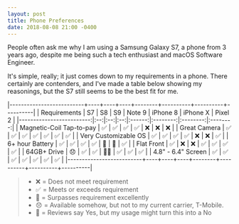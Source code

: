 ```yaml
---
layout: post
title: Phone Preferences
date: 2018-08-08 21:00 -0400
---
```



People often ask me why I am using a Samsung Galaxy S7, a phone from 3 years ago, despite me being such a tech enthusiast and macOS Software Engineer.

It's simple, really; it just comes down to my requirements in a phone. There certainly are contenders, and I've made a table below showing my reasonings, but the S7 still seems to be the best fit for me.

<!-- I'm sorry if the alignment doesn't make much sense to you, but this is how it lines up in Atom on macOS, so it's what I needed to do to make sense out of it. -->

|--------------------------+----+----+----+--------+----------+----------+----------|
|             Requirements | S7 | S8 | S9 | Note 9 | iPhone 8 | iPhone X |  Pixel 2 |
|-------------------------:|:--:|:--:|:--:|:------:|:--------:|:--------:|:--------:|
| Magnetic-Coil Tap-to-pay | ✅ | ✅ | ✅  |    ✅  |    ❌    |     ❌    |    ❌    |
|             Great Camera | ✅ | ✅ | ✅  |    ✅  |    ✅    |     ✅    |    ✅    |
|     Very Customizable OS | ✅ | ✅ | ✅  |    ✅  |    ❌    |     ❌    |    ✅    |
|          6+ hour Battery | ✅ | ✅ | ✅  |    ✅  |    🤔    |     🤔    |    ✅    |
|               Flat Front | ✅ | ❌ | ❌  |    ✅  |    ✅    |     ✅    |    ✅    |
|              64GB+ Drive | 😞 | ✅ | ✅  |    🙌🏼  |    ✅    |     ✅    |    ✅    |
|       4.8" - 6.4" Screen | ✅ | ✅ | ✅  |    ✅  |    ✅    |     ✅    |    ✅    |
|--------------------------+----+----+----+--------+----------+----------+----------|

> - ❌ = Does not meet requirement
> - ✅ = Meets or exceeds requirement
> - 🙌 = Surpasses requirement excellently
> - 😞 = Available somehow, but not to my current carrier, T-Mobile.
> - 🤔 = Reviews say Yes, but my usage might turn this into a No
